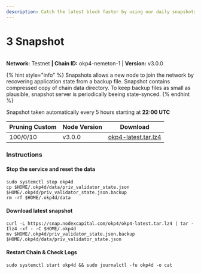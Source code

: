 ```yaml
---
description: Catch the latest block faster by using our daily snapshots.
---
```


# 3 Snapshot

<figure><img src="https://raw.githubusercontent.com/kj89/testnet_manuals/main/pingpub/logos/okp4.png" alt=""><figcaption></figcaption></figure>

**Network:** Testnet **| Chain ID:** okp4-nemeton-1 | **Version:** v3.0.0

{% hint style="info" %}
Snapshots allows a new node to join the network by recovering application state from a backup file. Snapshot contains compressed copy of chain data directory. To keep backup files as small as plausible, snapshot server is periodically beeing state-synced.
{% endhint %}

Snapshot taken automatically every 5 hours starting at **22:00 UTC**

| Pruning Custom | Node Version | Download                                                                      |
| -------------- | ------------ | ----------------------------------------------------------------------------- |
| 100/0/10       | v3.0.0       | [okp4-latest.tar.lz4](https://snap.nodexcapital.com/okp4/okp4-latest.tar.lz4) |

### Instructions

#### Stop the service and reset the data

```
sudo systemctl stop okp4d
cp $HOME/.okp4d/data/priv_validator_state.json $HOME/.okp4d/priv_validator_state.json.backup
rm -rf $HOME/.okp4d/data
```

#### Download latest snapshot

```
curl -L https://snap.nodexcapital.com/okp4/okp4-latest.tar.lz4 | tar -Ilz4 -xf - -C $HOME/.okp4d
mv $HOME/.okp4d/priv_validator_state.json.backup $HOME/.okp4d/data/priv_validator_state.json
```

#### Restart Chain & Check Logs

```
sudo systemctl start okp4d && sudo journalctl -fu okp4d -o cat
```

